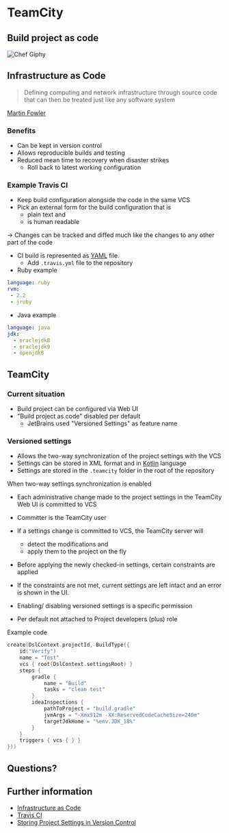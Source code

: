 <!-- markdownlint-disable MD012 MD014 -->

# TeamCity

## Build project as code



![Chef Giphy](https://media.giphy.com/media/xznyPebL28X5u/giphy.gif)


## Infrastructure as Code

> Defining computing and network infrastructure through source code that can then be treated just like any software system

[Martin Fowler](https://martinfowler.com/bliki/InfrastructureAsCode.html)


### Benefits

- Can be kept in  version control
- Allows reproducible builds and testing
- Reduced mean time to recovery when disaster strikes
  - Roll back to latest working configuration


### Example Travis CI

- Keep build configuration alongside the code in the same VCS
- Pick an external form for the build configuration that is
  - plain text and
  - is human readable

&rightarrow; Changes can be tracked and diffed much like the changes to any other part of the code


- CI build is represented as [YAML](https://en.wikipedia.org/wiki/YAML) file.
  - Add `.travis.yml` file to the repository
- Ruby example

```yml
language: ruby
rvm:
 - 2.2
 - jruby
```

- Java example

```yml
language: java
jdk:
  - oraclejdk8
  - oraclejdk9
  - openjdk8
```



## TeamCity


### Current situation

- Build project can be configured via Web UI
- "Build project as code" disabled per default
  - JetBrains used "Versioned Settings" as feature name


### Versioned settings

- Allows the two-way synchronization of the project settings with the VCS
- Settings can be stored in XML format and in [Kotlin](https://kotlinlang.org/) language
- Settings are stored in the `.teamcity` folder in the root of the repository


When two-way settings synchronization is enabled  

- Each administrative change made to the project settings in the TeamCity Web UI is committed to VCS
- Committer is the TeamCity user
- If a settings change is committed to VCS, the TeamCity server will
  - detect the modifications and
  - apply them to the project on the fly


- Before applying the newly checked-in settings, certain constraints are applied
- If the constraints are not met, current settings are left intact and an error is shown in the UI.


- Enabling/ disabling versioned settings is a specific permission
- Per default not attached to Project developers (plus) role



Example code

```kotlin
create(DslContext.projectId, BuildType({
    id("Verify")
    name = "Test"
    vcs { root(DslContext.settingsRoot) }
    steps {
        gradle {
            name = "Build"
            tasks = "clean test"
        }
        ideaInspections {
            pathToProject = "build.gradle"
            jvmArgs = "-Xmx512m -XX:ReservedCodeCacheSize=240m"
            targetJdkHome = "%env.JDK_18%"
        }
    }
    triggers { vcs { } }
}))
```


## Questions?



## Further information

- [Infrastructure as Code](https://martinfowler.com/bliki/InfrastructureAsCode.html)
- [Travis CI](https://travis-ci.org/)
- [Storing Project Settings in Version Control](https://confluence.jetbrains.com/display/TCD18/Storing+Project+Settings+in+Version+Control)